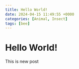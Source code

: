```yaml
---
title: Hello World!
date: 2024-04-15 11:49:55 +0000
categories: [Animal, Insect]
tags: [bee]
---
```

# Hello World!

This is new post
